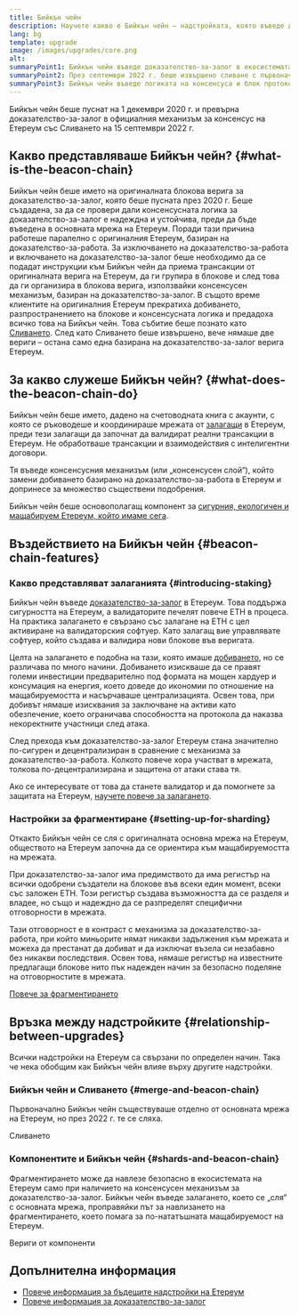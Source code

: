 ```yaml
---
title: Бийкън чейн
description: Научете какво е Бийкън чейн – надстройката, която въведе доказателство-за-залог в Eтереум.
lang: bg
template: upgrade
image: /images/upgrades/core.png
alt: 
summaryPoint1: Бийкън чейн въведе доказателство-за-залог в екосистемата на Eтереум.
summaryPoint2: През септември 2022 г. беше извършено сливане с първоначалното доказателство-за-работа на Eтереум.
summaryPoint3: Бийкън чейн въведе логиката на консенсуса и блок протокола тип „разпространение на клюки“, който осигурява Eтереум в момента.
---
```


<UpgradeStatus isShipped dateKey="page-upgrades:page-upgrades-beacon-date">
  Бийкън чейн беше пуснат на 1 декември 2020 г. и превърна доказателство-за-залог в официалния механизъм за консенсус на Eтереум със Сливането на 15 септември 2022 г.
</UpgradeStatus>

## Какво представляваше Бийкън чейн? {#what-is-the-beacon-chain}

Бийкън чейн беше името на оригиналната блокова верига за доказателство-за-залог, която беше пусната през 2020 г. Беше създадена, за да се провери дали консенсусната логика за доказателство-за-залог е надеждна и устойчива, преди да бъде въведена в основната мрежа на Eтереум. Поради тази причина работеше паралелно с оригиналния Eтереум, базиран на доказателство-за-работа. За изключването на доказателство-за-работа и включването на доказателство-за-залог беше необходимо да се подадат инструкции към Бийкън чейн да приема трансакции от оригиналната верига на Eтереум, да ги групира в блокове и след това да ги организира в блокова верига, използвайки консенсусен механизъм, базиран на доказателство-за-залог. В същото време клиентите на оригиналния Eтереум прекратиха добиването, разпространението на блокове и консенсусната логика и предадоха всичко това на Бийкън чейн. Това събитие беше познато като [Сливането](/roadmap/merge/). След като Сливането беше извършено, вече нямаше две вериги – остана само една базирана на доказателство-за-залог верига Eтереум.

## За какво служеше Бийкън чейн? {#what-does-the-beacon-chain-do}

Бийкън чейн беше името, дадено на счетоводната книга с акаунти, с която се ръководеше и координираше мрежата от [залагащи](/staking/) в Eтереум, преди тези залагащи да започнат да валидират реални трансакции в Eтереум. Не обработваше трансакции и взаимодействия с интелигентни договори.

Тя въведе консенсусния механизъм (или „консенсусен слой“), който замени добиването базирано на доказателство-за-работа в Eтереум и допринесе за множество съществени подобрения.

Бийкън чейн беше основополагащ компонент за [сигурния, екологичен и мащабируем Eтереум, който имаме сега](/roadmap/vision/).

## Въздействието на Бийкън чейн {#beacon-chain-features}

### Какво представляват залаганията {#introducing-staking}

Бийкън чейн въведе [доказателство-за-залог](/developers/docs/consensus-mechanisms/pos/) в Eтереум. Това поддържа сигурността на Eтереум, а валидаторите печелят повече ETH в процеса. На практика залагането е свързано със залагане на ETH с цел активиране на валидаторския софтуер. Като залагащ вие управлявате софтуер, който създава и валидира нови блокове във веригата.

Целта на залагането е подобна на тази, която имаше [добиването](/developers/docs/mining/), но се различава по много начини. Добиването изискваше да се правят големи инвестиции предварително под формата на мощен хардуер и консумация на енергия, което доведе до икономии по отношение на мащабируемостта и насърчаваше централизацията. Освен това, при добивът нямаше изисквания за заключване на активи като обезпечение, което ограничава способността на протокола да наказва некоректните участници след атака.

След прехода към доказателство-за-залог Eтереум стана значително по-сигурен и децентрализиран в сравнение с механизма за доказателство-за-работа. Колкото повече хора участват в мрежата, толкова по-децентрализирана и защитена от атаки става тя.

<InfoBanner emoji=":money_bag:">
  Ако се интересувате от това да станете валидатор и да помогнете за защитата на Eтереум, <a href="/staking/">научете повече за залагането</a>.
</InfoBanner>

### Настройки за фрагментиране {#setting-up-for-sharding}

Откакто Бийкън чейн се сля с оригиналната основна мрежа на Eтереум, обществото на Eтереум започна да се ориентира към мащабируемостта на мрежата.

При доказателство-за-залог има предимството да има регистър на всички одобрени създатели на блокове във всеки един момент, всеки със заложен ETH. Този регистър създава възможността да се разделя и владее, но също и надеждно да се разпределят специфични отговорности в мрежата.

Тази отговорност е в контраст с механизма за доказателство-за-работа, при който миньорите нямат никакви задължения към мрежата и можеха да престанат да добиват и да изключат възела си незабавно без никакви последствия. Освен това, нямаше регистър на известните предлагащи блокове нито пък надежден начин за безопасно поделяне на отговорностите в мрежата.

[Повече за фрагментирането](/roadmap/danksharding/)

## Връзка между надстройките {#relationship-between-upgrades}

Всички надстройки на Eтереум са свързани по определен начин. Така че нека обобщим как Бийкън чейн влияе върху другите надстройки.

### Бийкън чейн и Сливането {#merge-and-beacon-chain}

Първоначално Бийкън чейн съществуваше отделно от основната мрежа на Eтереум, но през 2022 г. те се сляха.

<ButtonLink to="/roadmap/merge/">
  Сливането
</ButtonLink>

### Компонентите и Бийкън чейн {#shards-and-beacon-chain}

Фрагментирането може да навлезе безопасно в екосистемата на Eтереум само при наличието на консенсусен механизъм за доказателство-за-залог. Бийкън чейн въведе залагането, което се „сля“ с основната мрежа, проправяйки път за навлизането на фрагментирането, което помага за по-нататъшната мащабируемост на Eтереум.

<ButtonLink to="/roadmap/danksharding/">
  Вериги от компоненти
</ButtonLink>

## Допълнителна информация

- [Повече информация за бъдещите надстройки на Eтереум](/roadmap/vision)
- [Повече информация за доказателство-за-залог](/developers/docs/consensus-mechanisms/pos)
